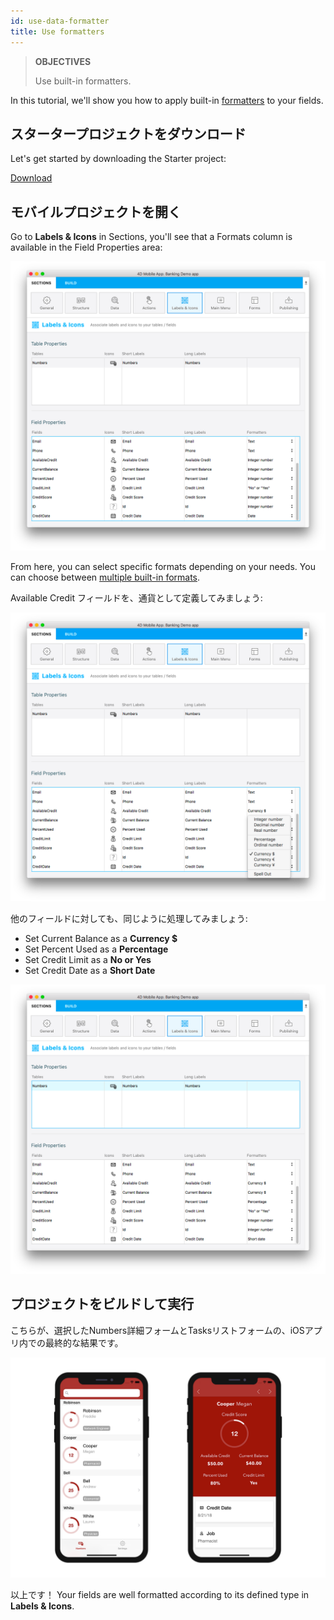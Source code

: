 ```yaml
---
id: use-data-formatter
title: Use formatters
---
```


> **OBJECTIVES**
> 
> Use built-in formatters.


In this tutorial, we'll show you how to apply built-in [formatters](../../project-definition/labels-and-icons.md#formatters) to your fields.

## スタータープロジェクトをダウンロード

Let's get started by downloading the Starter project:

<div className="center-button">
<a className="button button--primary"
href="https://github.com/4d-go-mobile/tutorial-DataFormatter/releases/latest/download/tutorial-DataFormatter.zip">Download</a>
</div>

## モバイルプロジェクトを開く

Go to **Labels & Icons** in Sections, you'll see that a Formats column is available in the Field Properties area:

![データフォーマッターラベルアイコン](img/data-formatter-labels-icons.png)

From here, you can select specific formats depending on your needs. You can choose between [multiple built-in formats](../../project-definition/labels-and-icons.md#selecting-a-formatter).

Available Credit フィールドを、通貨として定義してみましょう:

![利用可能なクレジットの通貨](img/available-credit-currency.png)

他のフィールドに対しても、同じように処理してみましょう:

* Set Current Balance as a **Currency $**
* Set Percent Used as a **Percentage**
* Set Credit Limit as a **No or Yes**
* Set Credit Date as a **Short Date**

![フィールドフォーマッターを選択](img/select-field-formatters.png)

## プロジェクトをビルドして実行

こちらが、選択したNumbers詳細フォームとTasksリストフォームの、iOSアプリ内での最終的な結果です。

![でータフォーマッターの結果/iPhone](img/result-data-formatter-iphone.png)

以上です！ Your fields are well formatted according to its defined type in **Labels & Icons**.